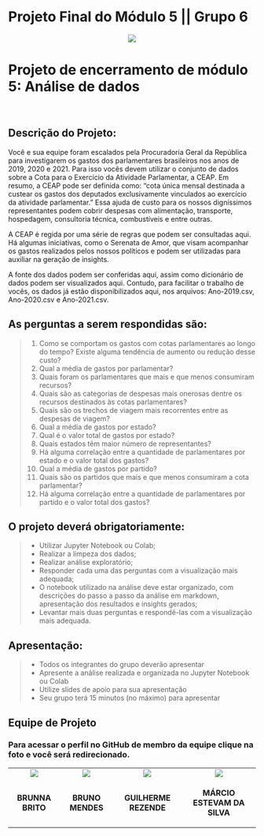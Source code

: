 # Projeto Final do Módulo 5 || Grupo 6

<p align="center"><img src="https://static.wixstatic.com/media/fa559d_86fb6a1d1ff143a7897d623304d1dc31~mv2.jpg/v1/fill/w_800,h_400,al_c,q_80,usm_0.66_1.00_0.01/capa%20apresenta%C3%A7%C3%A3o.webp"></p>
  
<h1>Projeto de encerramento de módulo 5: Análise de dados</h1>
<br>
<h2>Descrição do Projeto:</h2>

<p>Você e sua equipe foram escalados pela Procuradoria Geral da República
para investigarem os gastos dos parlamentares brasileiros nos anos de
2019, 2020 e 2021. Para isso vocês devem utilizar o conjunto de dados
sobre a Cota para o Exercício da Atividade Parlamentar, a CEAP. Em
resumo, a CEAP pode ser definida como: “cota única mensal destinada a
custear os gastos dos deputados exclusivamente vinculados ao exercício
da atividade parlamentar.” Essa ajuda de custo para os nossos
digníssimos representantes podem cobrir despesas com alimentação,
transporte, hospedagem, consultoria técnica, combustíveis e entre outras.</p>

<p>A CEAP é regida por uma série de regras que podem ser consultadas aqui.
Há algumas iniciativas, como o Serenata de Amor, que visam acompanhar
os gastos realizados pelos nossos políticos e podem ser utilizadas para
auxiliar na geração de insights.</p>
<p>A fonte dos dados podem ser conferidas aqui, assim como dicionário de
dados podem ser visualizados aqui. Contudo, para facilitar o trabalho de
vocês, os dados já estão disponibilizados aqui, nos arquivos: Ano-2019.csv, Ano-2020.csv e Ano-2021.csv.</p> 

<h2>As perguntas a serem respondidas são:</h2>

>1. Como se comportam os gastos com cotas parlamentares ao longo
do tempo? Existe alguma tendência de aumento ou redução desse
custo?
>2. Qual a média de gastos por parlamentar?
>3. Quais foram os parlamentares que mais e que menos consumiram
recursos?
>4. Quais são as categorias de despesas mais onerosas dentre os
recursos destinados às cotas parlamentares?
>5. Quais são os trechos de viagem mais recorrentes entre as despesas
de viagem?
>6. Qual a média de gastos por estado?
>7. Qual é o valor total de gastos por estado?
>8. Quais estados têm maior número de representantes?
>9. Há alguma correlação entre a quantidade de parlamentares por
estado e o valor total dos gastos?
>10. Qual a média de gastos por partido?
>11. Quais são os partidos que mais e que menos consumiram a
cota parlamentar?
>12. Há alguma correlação entre a quantidade de parlamentares
por partido e o valor total dos gastos?

<h2>O projeto deverá obrigatoriamente:</h2>

>* Utilizar Jupyter Notebook ou Colab;
>* Realizar a limpeza dos dados;
>* Realizar análise exploratório;
>* Responder cada uma das perguntas com a visualização mais adequada;
>* O notebook utilizado na análise deve estar organizado, com descrições
do passo a passo da análise em markdown, apresentação dos resultados e
insights gerados;
>* Levantar mais duas perguntas e respondê-las com a visualização mais
adequada.

<h2>Apresentação:</h2>

>* Todos os integrantes do grupo deverão apresentar
>* Apresente a análise realizada e organizada no Jupyter Notebook ou
Colab
>* Utilize slides de apoio para sua apresentação 
>* Seu grupo terá 15 minutos (no máximo) para apresentar

<h2>Equipe de Projeto</h2>

<h3>Para acessar o perfil no GitHub de membro da equipe clique na foto e você será redirecionado.</h3>
<table align="center">
    <tr align="center">        
    <td><a href="https://github.com/brunnabrito" target="_blank"><img src="https://static.wixstatic.com/media/fa559d_275fb06150274d13bde17fdbf80da91a~mv2.jpg/v1/fill/w_189,h_192,al_c,q_80,usm_0.66_1.00_0.01/brunna%20brito.webp"></a></td>        
    <td><a href="https://github.com/Brunoka02" target="_blank"><img src="https://static.wixstatic.com/media/fa559d_190a4c67a3854281aa506cfe95138675~mv2.jpg/v1/crop/x_0,y_0,w_403,h_421/fill/w_189,h_192,al_c,q_80,usm_0.66_1.00_0.01/bruno%20mendes.webp"></a></td>        
    <td><a href="https://github.com/LeGuigs" target="_blank"><img src="https://static.wixstatic.com/media/fa559d_37bb896ff8e249b183678008b682559b~mv2.jpg/v1/fill/w_189,h_192,al_c,q_80,usm_0.66_1.00_0.01/Guilherme%20resende.webp"></a></td>        
    <td><a href="https://github.com/Mestevam1976" target="_blank"><img src="https://static.wixstatic.com/media/fa559d_fa2cf4ccc63e4aa6b4139bd9fd83a54c~mv2.jpg/v1/crop/x_74,y_0,w_550,h_595/fill/w_189,h_192,al_c,q_80,usm_0.66_1.00_0.01/marcio.webp"></a></td>        
    </tr>    
    <tr align="center">
        <td><p align="center"><b>BRUNNA BRITO</b></p></td>
        <td><p align="center"><b>BRUNO MENDES</b></p></td>
        <td><p align="center"><b>GUILHERME REZENDE</b></p></td>
        <td><p align="center"><b>MÁRCIO ESTEVAM DA SILVA</b></p></td>        
</table>
    
   
